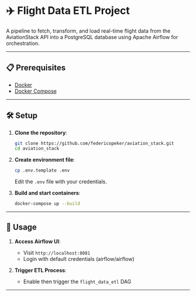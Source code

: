 # ✈️ Flight Data ETL Project

A pipeline to fetch, transform, and load real-time flight data from the AviationStack API into a PostgreSQL database using Apache Airflow for orchestration.

---

## 📋 Prerequisites

- [Docker](https://docs.docker.com/get-docker/)
- [Docker Compose](https://docs.docker.com/compose/install/)

---

## 🛠️ Setup

1. **Clone the repository**:
   ```bash
   git clone https://github.com/federicopeker/aviation_stack.git
   cd aviation_stack
   ```

2. **Create environment file**:
   ```bash
   cp .env.template .env
   ```
   Edit the `.env` file with your credentials.

3. **Build and start containers**:
   ```bash
   docker-compose up --build
   ```

---

## 🚀 Usage

1. **Access Airflow UI**:
   - Visit `http://localhost:8081`
   - Login with default credentials (airflow/airflow)

2. **Trigger ETL Process**:
   - Enable then trigger the `flight_data_etl` DAG

---